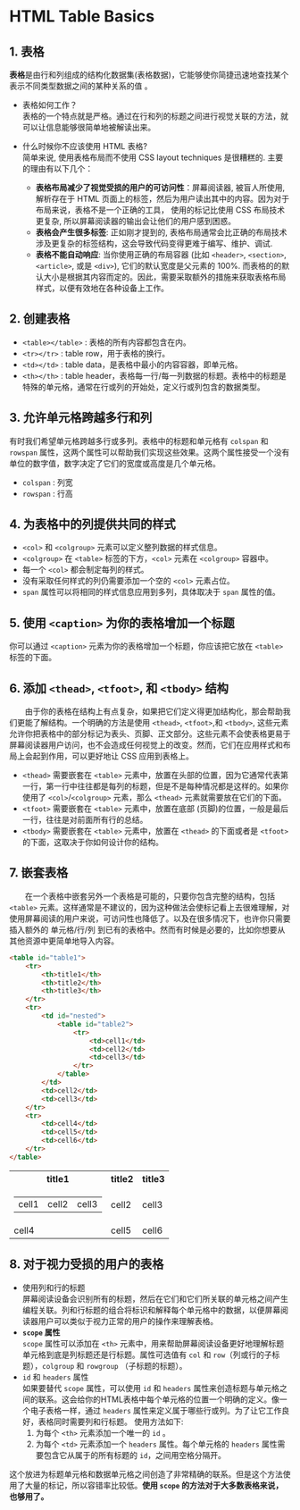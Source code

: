 # HTML Table Basics
## 1. 表格
**表格**是由行和列组成的结构化数据集(表格数据)，它能够使你简捷迅速地查找某个表示不同类型数据之间的某种关系的值 。 
* 表格如何工作？  
表格的一个特点就是严格。通过在行和列的标题之间进行视觉关联的方法，就可以让信息能够很简单地被解读出来。

* 什么时候你不应该使用 HTML 表格?  
简单来说, 使用表格布局而不使用 CSS layout techniques 是很糟糕的. 主要的理由有以下几个：
    - **表格布局减少了视觉受损的用户的可访问性**：屏幕阅读器, 被盲人所使用, 解析存在于 HTML 页面上的标签，然后为用户读出其中的内容。因为对于布局来说，表格不是一个正确的工具， 使用的标记比使用 CSS 布局技术更复杂, 所以屏幕阅读器的输出会让他们的用户感到困惑。
    - **表格会产生很多标签**: 正如刚才提到的, 表格布局通常会比正确的布局技术涉及更复杂的标签结构，这会导致代码变得更难于编写、维护、调试.
    - **表格不能自动响应**: 当你使用正确的布局容器 (比如 `<header>`, `<section>`, `<article>`, 或是 `<div>`), 它们的默认宽度是父元素的 100%. 而表格的的默认大小是根据其内容而定的。因此，需要采取额外的措施来获取表格布局样式，以便有效地在各种设备上工作。

## 2. 创建表格
- `<table></table>` : 表格的所有内容都包含在内。
- `<tr></tr>` : table row，用于表格的换行。
- `<td></td>` : table data，是表格中最小的内容容器，即单元格。
- `<th></th>` : table header，表格每一行/每一列数据的标题。表格中的标题是特殊的单元格，通常在行或列的开始处，定义行或列包含的数据类型。

## 3. 允许单元格跨越多行和列
有时我们希望单元格跨越多行或多列。表格中的标题和单元格有 `colspan` 和 `rowspan` 属性，这两个属性可以帮助我们实现这些效果。这两个属性接受一个没有单位的数字值，数字决定了它们的宽度或高度是几个单元格。
- `colspan` : 列宽
- `rowspan` : 行高

## 4. 为表格中的列提供共同的样式
- `<col>` 和 `<colgroup>` 元素可以定义整列数据的样式信息。
- `<colgroup>` 在 `<table>` 标签的下方，`<col>` 元素在 `<colgroup>` 容器中。
- 每一个 `<col>` 都会制定每列的样式。
- 没有采取任何样式的列仍需要添加一个空的 `<col>` 元素占位。
- `span` 属性可以将相同的样式信息应用到多列，具体取决于 `span` 属性的值。

## 5. 使用 `<caption>` 为你的表格增加一个标题
你可以通过 `<caption>` 元素为你的表格增加一个标题，你应该把它放在 `<table>` 标签的下面。

## 6. 添加 `<thead>`, `<tfoot>`, 和 `<tbody>` 结构
&emsp;&emsp;由于你的表格在结构上有点复杂，如果把它们定义得更加结构化，那会帮助我们更能了解结构。一个明确的方法是使用 `<thead>`, `<tfoot>`,和 `<tbody>`, 这些元素允许你把表格中的部分标记为表头、页脚、正文部分。这些元素不会使表格更易于屏幕阅读器用户访问，也不会造成任何视觉上的改变。然而，它们在应用样式和布局上会起到作用，可以更好地让 CSS 应用到表格上。

 - `<thead>` 需要嵌套在 `<table>` 元素中，放置在头部的位置，因为它通常代表第一行，第一行中往往都是每列的标题，但是不是每种情况都是这样的。如果你使用了 `<col>`/`<colgroup>` 元素，那么 `<thead>` 元素就需要放在它们的下面。
 - `<tfoot>` 需要嵌套在 `<table>` 元素中，放置在底部 (页脚)的位置，一般是最后一行，往往是对前面所有行的总结。
 - `<tbody>` 需要嵌套在 `<table>` 元素中，放置在 `<thead>` 的下面或者是 `<tfoot>` 的下面，这取决于你如何设计你的结构。

## 7. 嵌套表格
&emsp;&emsp;在一个表格中嵌套另外一个表格是可能的，只要你包含完整的结构，包括 `<table>` 元素。这样通常是不建议的，因为这种做法会使标记看上去很难理解，对使用屏幕阅读的用户来说，可访问性也降低了。以及在很多情况下，也许你只需要插入额外的 单元格/行/列 到已有的表格中。然而有时候是必要的，比如你想要从其他资源中更简单地导入内容。
```html
<table id="table1">
    <tr>
        <th>title1</th>
        <th>title2</th>
        <th>title3</th>
    </tr>
    <tr>
        <td id="nested">
            <table id="table2">
                <tr>
                    <td>cell1</td>
                    <td>cell2</td>
                    <td>cell3</td>
                </tr>
            </table>
        </td>
        <td>cell2</td>
        <td>cell3</td>
    </tr>
    <tr>
        <td>cell4</td>
        <td>cell5</td>
        <td>cell6</td>
    </tr>
</table>
```
<table id="table1">
    <tr>
        <th>title1</th>
        <th>title2</th>
        <th>title3</th>
    </tr>
    <tr>
        <td id="nested">
            <table id="table2">
                <tr>
                    <td>cell1</td>
                    <td>cell2</td>
                    <td>cell3</td>
                </tr>
            </table>
        </td>
        <td>cell2</td>
        <td>cell3</td>
    </tr>
    <tr>
        <td>cell4</td>
        <td>cell5</td>
        <td>cell6</td>
    </tr>
</table>

## 8. 对于视力受损的用户的表格
- 使用列和行的标题  
屏幕阅读设备会识别所有的标题，然后在它们和它们所关联的单元格之间产生编程关联。列和行标题的组合将标识和解释每个单元格中的数据，以便屏幕阅读器用户可以类似于视力正常的用户的操作来理解表格。
- **`scope` 属性**  
`scope` 属性可以添加在 `<th>` 元素中，用来帮助屏幕阅读设备更好地理解标题单元格到底是列标题还是行标题。属性可选值有 `col` 和 `row`（列或行的子标题），`colgroup` 和 `rowgroup` （子标题的标题）。
- `id` 和 `headers` 属性  
如果要替代 `scope` 属性，可以使用 `id` 和 `headers` 属性来创造标题与单元格之间的联系。这会给你的HTML表格中每个单元格的位置一个明确的定义。像一个电子表格一样，通过 `headers` 属性来定义属于哪些行或列。为了让它工作良好，表格同时需要列和行标题。
使用方法如下:
    1. 为每个 `<th>` 元素添加一个唯一的 `id` 。
    2. 为每个 `<td>` 元素添加一个 `headers` 属性。每个单元格的 `headers` 属性需要包含它从属于的所有标题的 `id`，之间用空格分隔开。

这个放进为标题单元格和数据单元格之间创造了非常精确的联系。但是这个方法使用了大量的标记，所以容错率比较低。**使用 `scope` 的方法对于大多数表格来说，也够用了。**



